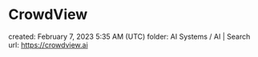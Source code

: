 # CrowdView

created: February 7, 2023 5:35 AM (UTC)
folder: AI Systems / AI | Search
url: https://crowdview.ai